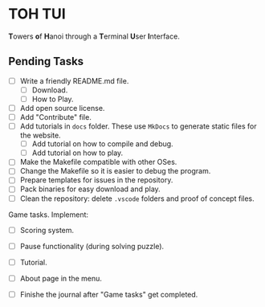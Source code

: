 # TOH TUI
**T**owers **o**f **H**anoi through a **T**erminal **U**ser **I**nterface.

## Pending Tasks
- [ ] Write a friendly README.md file.
    - [ ] Download.
    - [ ] How to Play.
- [ ] Add open source license.
- [ ] Add "Contribute" file.
- [ ] Add tutorials in `docs` folder. These use `MkDocs` to generate static files for the website.
    - [ ] Add tutorial on how to compile and debug.
    - [ ] Add tutorial on how to play.
- [ ] Make the Makefile compatible with other OSes. <!-- Helpful source: https://stackoverflow.com/questions/714100/os-detecting-makefile -->
- [ ] Change the Makefile so it is easier to debug the program.
- [ ] Prepare templates for issues in the repository.
- [ ] Pack binaries for easy download and play.
- [ ] Clean the repository: delete `.vscode` folders and proof of concept files.

Game tasks. Implement:
- [ ] Scoring system.
- [ ] Pause functionality (during solving puzzle).
- [ ] Tutorial.
- [ ] About page in the menu.

- [ ] Finishe the journal after "Game tasks" get completed.